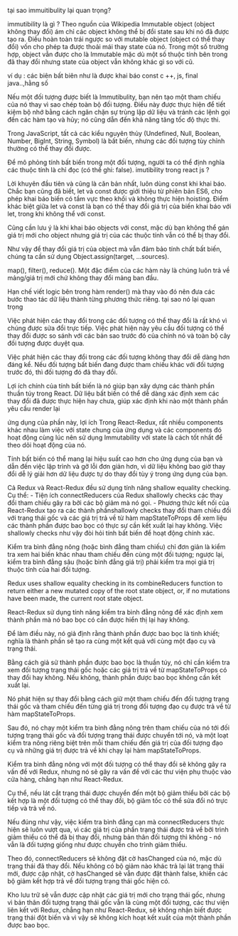 tại sao immuitibulity lại quan trọng?

immutibility là gì ?
Theo nguồn của Wikipedia
Immutable object (object không thay đổi) ám chỉ các object không thể bị đổi state sau khi nó đã được tạo ra. 
Điều hoàn toàn trái ngược so với mutable object (object có thể thay đổi) vốn cho phép ta được thoải mái thay state của nó. Trong một số trường hợp, object vẫn được cho là Immutable mặc dù một số thuộc tính bên trong đã thay đổi nhưng state của object vẫn không khác gì so với cũ.

ví dụ :
các biên bất biên như là được khai báo const c ++, js, final java..,hằng số


Nếu một đối tượng được biết là Immutibulity, bạn nên tạo một tham chiếu của nó thay vì sao chép toàn bộ đối tượng. Điều này được thực hiện để tiết kiệm bộ nhớ bằng cách ngăn chặn sự trùng lặp dữ liệu và tránh các lệnh gọi đến các hàm tạo và hủy; nó cũng dẫn đến khả năng tăng tốc độ thực thi.

Trong JavaScript, tất cả các kiểu nguyên thủy (Undefined, Null, Boolean, Number, BigInt, String, Symbol) là bất biến, nhưng các đối tượng tùy chỉnh thường có thể thay đổi được.

Để mô phỏng tính bất biến trong một đối tượng, người ta có thể định nghĩa các thuộc tính là chỉ đọc (có thể ghi: false).
imutibility trong react js ?


Lời khuyên đầu tiên và cũng là căn bản nhất, luôn dùng const khi khai báo. Chắc bạn cũng đã biết, let và const được giới thiệu từ phiên bản ES6, cho phép khai báo biến có tầm vực theo khối và không thực hiện hoisting. Điểm khác biệt giữa let và const là bạn có thể thay đổi giá trị của biến khai báo với let, trong khi không thể với const.


Cũng cần lưu ý là khi khai báo objects với const, mặc dù bạn không thể gán giá trị mới cho object nhưng giá trị của các thuộc tính vẫn có thể bị thay đổi.

Như vậy để thay đổi giá trị của object mà vẫn đảm bảo tính chất bất biến, chúng ta cần sử dụng Object.assign(target, ...sources). 

map(), filter(), reduce(). Một đặc điểm của các hàm này là chúng luôn trả về mảng/giá trị mới chứ không thay đổi mảng ban đầu.

Hạn chế viết logic bên trong hàm render() mà thay vào đó nên đưa các bước thao tác dữ liệu thành từng phương thức riêng.
tại sao nó lại quan trọng 

Việc phát hiện các thay đổi trong các đối tượng có thể thay đổi là rất khó vì chúng được sửa đổi trực tiếp. Việc phát hiện này yêu cầu đối tượng có thể thay đổi được so sánh với các bản sao trước đó của chính nó và toàn bộ cây đối tượng được duyệt qua.

Việc phát hiện các thay đổi trong các đối tượng không thay đổi dễ dàng hơn đáng kể. Nếu đối tượng bất biến đang được tham chiếu khác với đối tượng trước đó, thì đối tượng đó đã thay đổi.

Lợi ích chính của tính bất biến là nó giúp bạn xây dựng các thành phần thuần túy trong React. Dữ liệu bất biến có thể dễ dàng xác định xem các thay đổi đã được thực hiện hay chưa, giúp xác định khi nào một thành phần yêu cầu render lại

ứng dụng của phần này, lợi ích
Trong React-Redux, rất nhiều components khác nhau làm việc với state chung của ứng dụng và các components đó hoạt động cùng lúc nên sử dụng Immutability với state là cách tốt nhất để theo dõi hoạt động của nó.


Tính bất biến có thể mang lại hiệu suất cao hơn cho ứng dụng của bạn và dẫn đến việc lập trình và gỡ lỗi đơn giản hơn, vì dữ liệu không bao giờ thay đổi dễ lý giải hơn dữ liệu được tự do thay đổi tùy ý trong ứng dụng của bạn.


Cả Redux và React-Redux đều sử dụng tính năng shallow equality checking. Cụ thể: - Tiện ích connectReducers của Redux shallowly checks các thay đổi tham chiếu gây ra bởi các bộ giảm mà nó gọi. - Phương thức kết nối của React-Redux tạo ra các thành phầnshallowly checks thay đổi tham chiếu đối với trạng thái gốc và các giá trị trả về từ hàm mapStateToProps để xem liệu các thành phần được bao bọc có thực sự cần kết xuất lại hay không. Việc shallowly checks như vậy đòi hỏi tính bất biến để hoạt động chính xác.

Kiểm tra bình đẳng nông (hoặc bình đẳng tham chiếu) chỉ đơn giản là kiểm tra xem hai biến khác nhau tham chiếu đến cùng một đối tượng; ngược lại, kiểm tra bình đẳng sâu (hoặc bình đẳng giá trị) phải kiểm tra mọi giá trị thuộc tính của hai đối tượng.

Redux uses shallow equality checking in its combineReducers function to return either a new mutated copy of the root state object, or, if no mutations have been made, the current root state object.


React-Redux sử dụng tính năng kiểm tra bình đẳng nông để xác định xem thành phần mà nó bao bọc có cần được hiển thị lại hay không.

Để làm điều này, nó giả định rằng thành phần được bao bọc là tinh khiết; nghĩa là thành phần sẽ tạo ra cùng một kết quả với cùng một đạo cụ và trạng thái.

Bằng cách giả sử thành phần được bao bọc là thuần túy, nó chỉ cần kiểm tra xem đối tượng trạng thái gốc hoặc các giá trị trả về từ mapStateToProps có thay đổi hay không. Nếu không, thành phần được bao bọc không cần kết xuất lại.

Nó phát hiện sự thay đổi bằng cách giữ một tham chiếu đến đối tượng trạng thái gốc và tham chiếu đến từng giá trị trong đối tượng đạo cụ được trả về từ hàm mapStateToProps.

Sau đó, nó chạy một kiểm tra bình đẳng nông trên tham chiếu của nó tới đối tượng trạng thái gốc và đối tượng trạng thái được chuyển tới nó, và một loạt kiểm tra nông riêng biệt trên mỗi tham chiếu đến giá trị của đối tượng đạo cụ và những giá trị được trả về khi chạy lại hàm mapStateToProps.


Kiểm tra bình đẳng nông với một đối tượng có thể thay đổi sẽ không gây ra vấn đề với Redux, nhưng nó sẽ gây ra vấn đề với các thư viện phụ thuộc vào cửa hàng, chẳng hạn như React-Redux.

Cụ thể, nếu lát cắt trạng thái được chuyển đến một bộ giảm thiểu bởi các bộ kết hợp là một đối tượng có thể thay đổi, bộ giảm tốc có thể sửa đổi nó trực tiếp và trả về nó.

Nếu đúng như vậy, việc kiểm tra bình đẳng cạn mà connectReducers thực hiện sẽ luôn vượt qua, vì các giá trị của phần trạng thái được trả về bởi trình giảm thiểu có thể đã bị thay đổi, nhưng bản thân đối tượng thì không - nó vẫn là đối tượng giống như được chuyển cho trình giảm thiểu.

Theo đó, connectReducers sẽ không đặt cờ hasChanged của nó, mặc dù trạng thái đã thay đổi. Nếu không có bộ giảm nào khác trả lại lát trạng thái mới, được cập nhật, cờ hasChanged sẽ vẫn được đặt thành false, khiến các bộ giảm kết hợp trả về đối tượng trạng thái gốc hiện có.

Kho lưu trữ sẽ vẫn được cập nhật các giá trị mới cho trạng thái gốc, nhưng vì bản thân đối tượng trạng thái gốc vẫn là cùng một đối tượng, các thư viện liên kết với Redux, chẳng hạn như React-Redux, sẽ không nhận biết được trạng thái đột biến và vì vậy sẽ không kích hoạt kết xuất của một thành phần được bao bọc.
